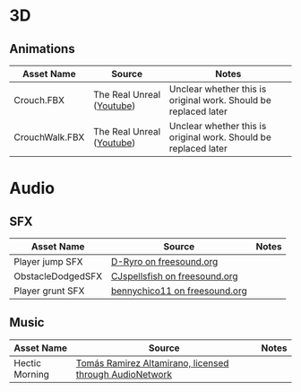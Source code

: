 # 3D

## Animations
| Asset Name | Source | Notes |
|------------|--------|-------|
| Crouch.FBX | The Real Unreal ([Youtube](https://www.youtube.com/watch?v=0DQJkzLqCLk)) | Unclear whether this is original work. Should be replaced later |
| CrouchWalk.FBX | The Real Unreal ([Youtube](https://www.youtube.com/watch?v=0DQJkzLqCLk)) | Unclear whether this is original work. Should be replaced later |

# Audio

## SFX
| Asset Name        | Source                                                                                    | Notes |
|-------------------|-------------------------------------------------------------------------------------------|-------|
| Player jump SFX   | [D-Ryro on freesound.org](https://freesound.org/people/D-Ryro/sounds/674341/)             |       |
| ObstacleDodgedSFX | [CJspellsfish on freesound.org](https://freesound.org/people/CJspellsfish/sounds/676402/) |       |
| Player grunt SFX  | [bennychico11 on freesound.org](https://freesound.org/people/bennychico11/sounds/80438/)  |       |

## Music
| Asset Name | Source | Notes |
|------------|--------|-------|
| Hectic Morning | [Tomás Ramirez Altamirano, licensed through AudioNetwork](https://www.audionetwork.com/browse/m/track/hectic-morning_1080360) | |